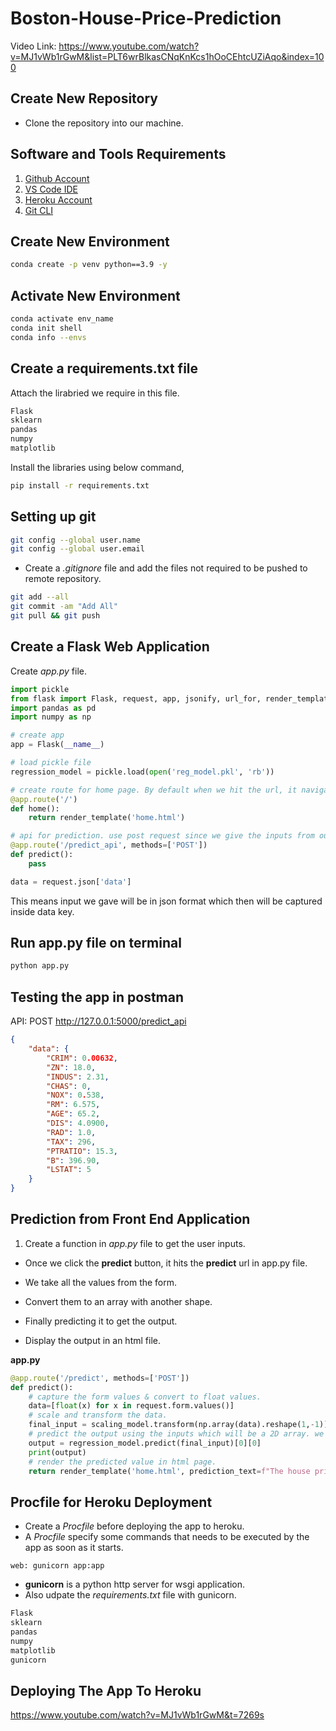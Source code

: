 # Boston-House-Price-Prediction

Video Link: https://www.youtube.com/watch?v=MJ1vWb1rGwM&list=PLT6wrBlkasCNqKnKcs1hOoCEhtcUZiAqo&index=100

## Create New Repository

- Clone the repository into our machine.

## Software and Tools Requirements

1. [Github Account](https://github.com)
2. [VS Code IDE](https://code.visualstudio.com/)
3. [Heroku Account](https://heroku.com)
4. [Git CLI](https://git-scm.com/downloads)

## Create New Environment

```bash
conda create -p venv python==3.9 -y
```

## Activate New Environment

```bash
conda activate env_name
conda init shell
conda info --envs
```

## Create a requirements.txt file

Attach the lirabried we require in this file.

```txt
Flask
sklearn
pandas
numpy
matplotlib
```

Install the libraries using below command,


```bash
pip install -r requirements.txt
```

## Setting up git


```bash
git config --global user.name
git config --global user.email
```

- Create a *.gitignore* file and add the files not required to be pushed to remote repository.

```bash
git add --all
git commit -am "Add All"
git pull && git push
```

## Create a Flask Web Application

Create *app.py* file.

```py
import pickle
from flask import Flask, request, app, jsonify, url_for, render_template
import pandas as pd
import numpy as np

# create app
app = Flask(__name__)

# load pickle file
regression_model = pickle.load(open('reg_model.pkl', 'rb'))

# create route for home page. By default when we hit the url, it navigates to the home page.
@app.route('/')
def home():
    return render_template('home.html')

# api for prediction. use post request since we give the inputs from our side, 
@app.route('/predict_api', methods=['POST'])
def predict():
    pass
```

```py
data = request.json['data']
```
This means input we gave will be in json format which then will be captured inside data key.


## Run app.py file on terminal

```bash
python app.py
```

## Testing the app in postman

API: POST http://127.0.0.1:5000/predict_api

```json
{
    "data": {
        "CRIM": 0.00632,
        "ZN": 18.0,
        "INDUS": 2.31,
        "CHAS": 0,
        "NOX": 0.538,
        "RM": 6.575,
        "AGE": 65.2,
        "DIS": 4.0900,
        "RAD": 1.0,
        "TAX": 296,
        "PTRATIO": 15.3,
        "B": 396.90,
        "LSTAT": 5
    }
}
```

## Prediction from Front End Application

1. Create a function in *app.py* file to get the user inputs.

- Once we click the **predict** button, it hits the **predict** url in app.py file. 

- We take all the values from the form.

- Convert them to an array with another shape.

- Finally predicting it to get the output.

- Display the output in an html file.

**app.py**

```py
@app.route('/predict', methods=['POST'])
def predict():
    # capture the form values & convert to float values.
    data=[float(x) for x in request.form.values()]
    # scale and transform the data.
    final_input = scaling_model.transform(np.array(data).reshape(1,-1))
    # predict the output using the inputs which will be a 2D array. we take out the first dimension which gave us the output.
    output = regression_model.predict(final_input)[0][0]
    print(output)
    # render the predicted value in html page.
    return render_template('home.html', prediction_text=f"The house price prediction is {output}")

```

## Procfile for Heroku Deployment

- Create a *Procfile* before deploying the app to heroku.
- A *Procfile* specify some commands that needs to be executed by the app as soon as it starts.


```Procfile
web: gunicorn app:app
```

- **gunicorn** is a python http server for wsgi application.
- Also udpate the *requirements.txt* file with gunicorn.


```txt
Flask
sklearn
pandas
numpy
matplotlib
gunicorn
```

## Deploying The App To Heroku

https://www.youtube.com/watch?v=MJ1vWb1rGwM&t=7269s
<!-- time: 2:16:30 -->
















